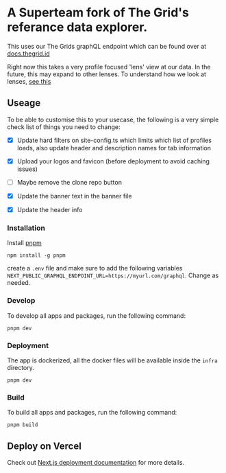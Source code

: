 # A Superteam fork of The Grid's referance data explorer. 
This uses our The Grids graphQL endpoint which can be found over at [docs.thegrid.id](https://docs.thegrid.id/)

Right now this takes a very profile focused 'lens' view at our data. In the future, this may expand to other lenses. To understand how we look at lenses, [see this](https://docs.thegrid.id/lenses-at-the-grid-18)

## Useage
To be able to customise this to your usecase, the following is a very simple check list of things you need to change:
- [x] Update hard filters on site-config.ts which limits which list of profiles loads, also update header and description names for tab information 
- [x] Upload your logos and favicon (before deployment to avoid caching issues)
- [ ] Maybe remove the clone repo button
- [x] Update the banner text in the banner file
- [x] Update the header info
 

### Installation

Install [pnpm](https://pnpm.io/installation)

```
npm install -g pnpm
```

create a `.env` file and make sure to add the following variables  `NEXT_PUBLIC_GRAPHQL_ENDPOINT_URL=https://myurl.com/graphql`. Change as needed. 

### Develop

To develop all apps and packages, run the following command:

```
pnpm dev
```

### Deployment

The app is dockerized, all the docker files will be available inside the `infra` directory.

```
pnpm dev
```

### Build

To build all apps and packages, run the following command:

```
pnpm build
```


## Deploy on Vercel
Check out [Next.js deployment documentation](https://nextjs.org/docs/deployment) for more details.

